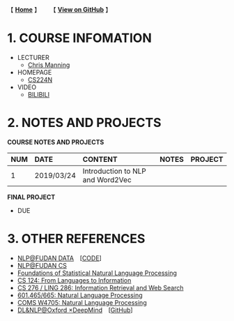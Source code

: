 【 **[Home](https://simplelp.github.io/)** 】 &emsp; 【 **[View on GitHub](https://github.com/SimpleLP/Natural-Language-Processing/)** 】             

# 1. COURSE INFOMATION
- LECTURER
	- [Chris Manning](https://nlp.stanford.edu/~manning/)
- HOMEPAGE
	- [CS224N](http://web.stanford.edu/class/cs224n/index.html)
- VIDEO
	- [BILIBILI](https://www.bilibili.com/video/av46216519/)

# 2. NOTES AND PROJECTS

**COURSE NOTES AND PROJECTS**

| NUM|DATE |  CONTENT      |    NOTES | PROJECT  |
| :-----|:--| :-------- | :--------| :-- |
|1 |2019/03/24|Introduction to NLP and Word2Vec   |  |     |



**FINAL PROJECT**
- DUE

# 3. OTHER REFERENCES
- [NLP@FUDAN DATA](http://www.sdspeople.fudan.edu.cn/zywei/DATA130006/index.html)&emsp;[[CODE](https://github.com/Rshcaroline/FDU-Natural-Language-Processing)]
- [NLP@FUDAN CS](https://textprocessing.github.io/)
- [Foundations of Statistical Natural Language Processing](https://nlp.stanford.edu/fsnlp/)
- [CS 124: From Languages to Information](https://web.stanford.edu/class/cs124/)
- [CS 276 / LING 286: Information Retrieval and Web Search](http://web.stanford.edu/class/cs276/)
- [601.465/665: Natural Language Processing](https://www.cs.jhu.edu/~jason/465/)
- [COMS W4705: Natural Language Processing](http://www.cs.columbia.edu/~mcollins/cs4705-spring2019/)
- [DL&NLP@Oxford ×DeepMind](https://edu.aliyun.com/course/844?utm_content=m_44346)&emsp;[[GitHub](https://github.com/oxford-cs-deepnlp-2017/lectures)]
